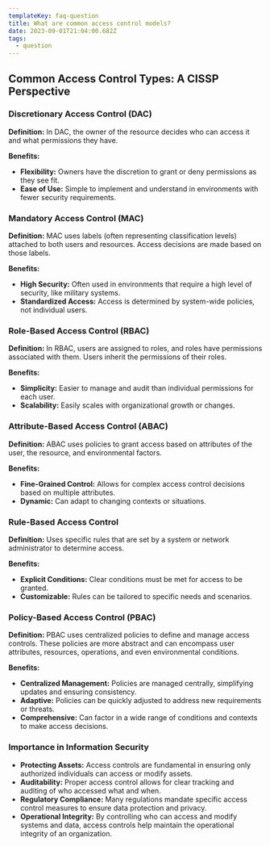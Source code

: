 ```yaml
---
templateKey: faq-question
title: What are common access control models?
date: 2023-09-01T21:04:00.682Z
tags:
  - question
---
```


## Common Access Control Types: A CISSP Perspective

### Discretionary Access Control (DAC)

**Definition:** In DAC, the owner of the resource decides who can access it and what permissions they have.

**Benefits:**
- **Flexibility:** Owners have the discretion to grant or deny permissions as they see fit.
- **Ease of Use:** Simple to implement and understand in environments with fewer security requirements.

### Mandatory Access Control (MAC)

**Definition:** MAC uses labels (often representing classification levels) attached to both users and resources. Access decisions are made based on those labels.

**Benefits:**
- **High Security:** Often used in environments that require a high level of security, like military systems.
- **Standardized Access:** Access is determined by system-wide policies, not individual users.

### Role-Based Access Control (RBAC)

**Definition:** In RBAC, users are assigned to roles, and roles have permissions associated with them. Users inherit the permissions of their roles.

**Benefits:**
- **Simplicity:** Easier to manage and audit than individual permissions for each user.
- **Scalability:** Easily scales with organizational growth or changes.

### Attribute-Based Access Control (ABAC)

**Definition:** ABAC uses policies to grant access based on attributes of the user, the resource, and environmental factors.

**Benefits:**
- **Fine-Grained Control:** Allows for complex access control decisions based on multiple attributes.
- **Dynamic:** Can adapt to changing contexts or situations.

### Rule-Based Access Control

**Definition:** Uses specific rules that are set by a system or network administrator to determine access.

**Benefits:**
- **Explicit Conditions:** Clear conditions must be met for access to be granted.
- **Customizable:** Rules can be tailored to specific needs and scenarios.

### Policy-Based Access Control (PBAC)

**Definition:** PBAC uses centralized policies to define and manage access controls. These policies are more abstract and can encompass user attributes, resources, operations, and even environmental conditions.

**Benefits:**
- **Centralized Management:** Policies are managed centrally, simplifying updates and ensuring consistency.
- **Adaptive:** Policies can be quickly adjusted to address new requirements or threats.
- **Comprehensive:** Can factor in a wide range of conditions and contexts to make access decisions.

### Importance in Information Security

- **Protecting Assets:** Access controls are fundamental in ensuring only authorized individuals can access or modify assets.
- **Auditability:** Proper access control allows for clear tracking and auditing of who accessed what and when.
- **Regulatory Compliance:** Many regulations mandate specific access control measures to ensure data protection and privacy.
- **Operational Integrity:** By controlling who can access and modify systems and data, access controls help maintain the operational integrity of an organization.

